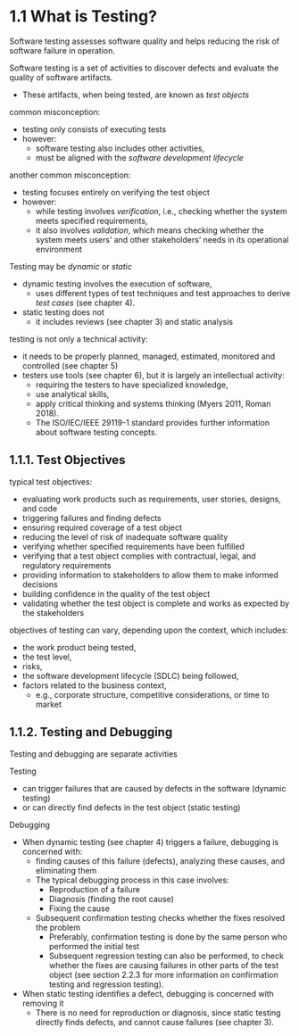 # 1.1 What is Testing?

Software testing assesses software quality and helps reducing the risk of software failure in operation.

Software testing is a set of activities to discover defects and evaluate the quality of software artifacts.
* These artifacts, when being tested, are known as *test objects*

common misconception:
* testing only consists of executing tests
* however:
  + software testing also includes other activities,
  + must be aligned with the *software development lifecycle*

another common misconception:
* testing focuses entirely on verifying the test object
* however:
  + while testing involves *verification*, i.e., checking whether the system meets specified requirements,
  + it also involves *validation*, which means checking whether the system meets users’ and other stakeholders’ needs in its operational environment

Testing may be *dynamic* or *static*
* dynamic testing involves the execution of software,
  + uses different types of test techniques and test approaches to derive *test cases* (see chapter 4).
* static testing does not
  + it includes reviews (see chapter 3) and static analysis

testing is not only a technical activity:
* it needs to be properly planned, managed, estimated, monitored and controlled (see chapter 5)
* testers use tools (see chapter 6), but it is largely an intellectual activity:
  + requiring the testers to have specialized knowledge,
  + use analytical skills,
  + apply critical thinking and systems thinking (Myers 2011, Roman 2018).
  + The ISO/IEC/IEEE 29119-1 standard provides further information about software testing concepts.

## 1.1.1. Test Objectives

typical test objectives:
* evaluating work products such as requirements, user stories, designs, and code
* triggering failures and finding defects
* ensuring required coverage of a test object
* reducing the level of risk of inadequate software quality
* verifying whether specified requirements have been fulfilled
* verifying that a test object complies with contractual, legal, and regulatory requirements
* providing information to stakeholders to allow them to make informed decisions
* building confidence in the quality of the test object
* validating whether the test object is complete and works as expected by the stakeholders

objectives of testing can vary, depending upon the context, which includes:
* the work product being tested,
* the test level,
* risks,
* the software development lifecycle (SDLC) being followed,
* factors related to the business context,
  + e.g., corporate structure, competitive considerations, or time to market

## 1.1.2. Testing and Debugging

Testing and debugging are separate activities

Testing
* can trigger failures that are caused by defects in the software (dynamic testing)
* or can directly find defects in the test object (static testing)

Debugging
* When dynamic testing (see chapter 4) triggers a failure, debugging is concerned with:
  + finding causes of this failure (defects), analyzing these causes, and eliminating them
  + The typical debugging process in this case involves:
    - Reproduction of a failure
    - Diagnosis (finding the root cause)
    - Fixing the cause
  + Subsequent confirmation testing checks whether the fixes resolved the problem
    - Preferably, confirmation testing is done by the same person who performed the initial test
    - Subsequent regression testing can also be performed, to check whether the fixes are causing failures in other parts of the test object (see section 2.2.3 for more information on confirmation testing and regression testing).
* When static testing identifies a defect, debugging is concerned with removing it
  + There is no need for reproduction or diagnosis, since static testing directly finds defects, and cannot cause failures (see chapter 3).
